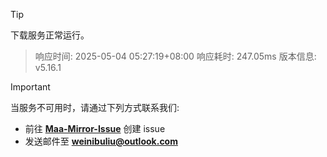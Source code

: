 > [!TIP]
下载服务正常运行。


> 响应时间: 2025-05-04 05:27:19+08:00
> 响应耗时: 247.05ms
> 版本信息: v5.16.1

> [!IMPORTANT]
> 当服务不可用时，请通过下列方式联系我们: 
> - 前往 **[Maa-Mirror-Issue](https://github.com/MaaMirror/Maa-Mirror-Issue/issues)** 创建 issue
> - 发送邮件至 **<a href="mailto:weinibuliu@outlook.com">weinibuliu@outlook.com</a>**
